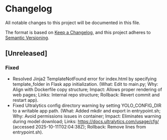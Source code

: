 # Changelog

All notable changes to this project will be documented in this file.

The format is based on [Keep a Changelog](https://keepachangelog.com/en/1.0.0/),
and this project adheres to [Semantic Versioning](https://semver.org/spec/v2.0.0.html).

## [Unreleased]

### Fixed
- Resolved Jinja2 TemplateNotFound error for index.html by specifying template_folder in Flask app initialization. (What: Edit to main.py; Why: Align with Dockerfile copy structure; Impact: Allows proper rendering of web pages; Links: Internal repo structure; Rollback: Revert commit and restart app).
- Fixed Ultralytics config directory warning by setting YOLO_CONFIG_DIR to a writable app path. (What: Added mkdir and export in entrypoint.sh; Why: Avoid permissions issues in container; Impact: Eliminates warning during model download; Links: https://docs.ultralytics.com/usage/cfg/ (accessed 2025-10-11T02:04:38Z); Rollback: Remove lines from entrypoint.sh).
